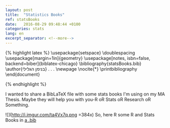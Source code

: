 ```yaml
---
layout: post
title:  "Statistics Books"
ref: statsBooks
date:   2016-08-29 09:48:44 +0100
categories: stats
lang: en
excerpt_separator: <!--more-->
---
```

{% highlight latex %}
\usepackage{setspace}
\doublespacing
\usepackage[margin=1in]{geometry}
\usepackage[notes, isbn=false, backend=biber]{biblatex-chicago}
\bibliography{statsBooks.bib}
\author{בנימן הגלילי}
. . .
\newpage
\nocite{*}
\printbibliography
\end{document}

{% endhighlight %}

I wanted to share a BibLaTeX file with some stats books I'm using on my MA Thesis.
Maybe they will help you with you-R oR Stats oR Research oR Something.

![](http://i.imgur.com/ta4Vx7q.png =384x)
So, here R some R and Stats Books in [a .bib](https://gist.github.com/benyomin/778a4fb1c557bf0323d258a9123d994f)

<script src="https://gist.github.com/benyomin/778a4fb1c557bf0323d258a9123d994f.js"></script>

